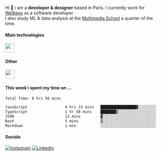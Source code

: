 Hi :wave: i am a **developer & designer** based in Paris. I currently work for [Welbees](https://www.welbees.com) as a software developer.<br /> I also study ML & data analysis at the [Multimedia School](https://www.ecole-multimedia.com/) a quarter of the time.

#### Main technologies
<img height="30" src="https://skillicons.dev/icons?i=js,ts,react,nextjs,threejs,nodejs,nestjs,laravel,mysql,git,docker" />

#### Other
<img height="30" src="https://skillicons.dev/icons?i=figma,ps,ai,ae,pr,blender,unreal,ableton" />

#### This week i spent my time on ...
<!--START_SECTION:waka-->

```txt
Total Time: 6 hrs 50 mins

JavaScript                 4 hrs 33 mins   ████████████████▓░░░░░░░░   66.64 %
TypeScript                 1 hr 58 mins    ███████▒░░░░░░░░░░░░░░░░░   28.76 %
JSON                       12 mins         ▓░░░░░░░░░░░░░░░░░░░░░░░░   02.95 %
Bash                       5 mins          ▒░░░░░░░░░░░░░░░░░░░░░░░░   01.36 %
Markdown                   1 min           ░░░░░░░░░░░░░░░░░░░░░░░░░   00.27 %
```

<!--END_SECTION:waka-->

#### Socials

<a href="https://www.instagram.com/maximelbv/" target="_blank">![Instagram](https://img.shields.io/badge/Instagram-E4405F?style=for-the-badge&logo=instagram&logoColor=white)</a>
<a href="https://www.linkedin.com/in/maxime-lefebvre-85b545199" target="_blank">![Linkedin](https://img.shields.io/badge/LinkedIn-0077B5?style=for-the-badge&logo=linkedin&logoColor=white)</a>

